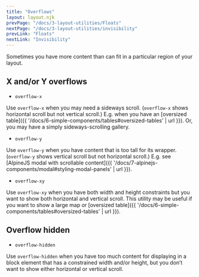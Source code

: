 ```yaml
---
title: "Overflows"
layout: layout.njk
prevPage: "/docs/3-layout-utilities/Floats"
nextPage: "/docs/3-layout-utilities/invisibility"
prevLink: "Floats"
nextLink: "Invisibility"
---
```


Sometimes you have more content than can fit in a particular region of your layout.

## X and/or Y overflows

* `overflow-x`
    
Use `overflow-x` when you may need a sideways scroll. (`overflow-x` shows horizontal scroll but not vertical scroll.) E.g. when you have an [oversized table]({{ '/docs/6-simple-components/tables#oversized-tables' | url }}). Or, you may have a simply sideways-scrolling gallery.

* `overflow-y`

Use `overflow-y` when you have content that is too tall for its wrapper. (`overflow-y` shows vertical scroll but not horizontal scroll.) E.g. see [AlpineJS modal with scrollable content]({{ '/docs/7-alpinejs-components/modal#styling-modal-panels' | url }}).

* `overflow-xy`

Use `overflow-xy` when you have both width and height constraints but you want to show both horizontal and vertical scroll. This utility may be useful if you want to show a large map or [oversized table]({{ '/docs/6-simple-components/tables#oversized-tables' | url }}).

## Overflow hidden

* `overflow-hidden`
    
Use `overflow-hidden` when you have too much content for displaying in a block element that has a constrained width and/or height, but you don’t want to show either horizontal or vertical scroll.